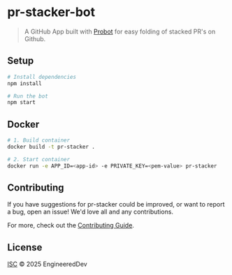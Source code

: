 # pr-stacker-bot

> A GitHub App built with [Probot](https://github.com/probot/probot) for easy folding of stacked PR's on Github.

## Setup

```sh
# Install dependencies
npm install

# Run the bot
npm start
```

## Docker

```sh
# 1. Build container
docker build -t pr-stacker .

# 2. Start container
docker run -e APP_ID=<app-id> -e PRIVATE_KEY=<pem-value> pr-stacker
```

## Contributing

If you have suggestions for pr-stacker could be improved, or want to report a bug, open an issue! We'd love all and any contributions.

For more, check out the [Contributing Guide](CONTRIBUTING.md).

## License

[ISC](LICENSE) © 2025 EngineeredDev
